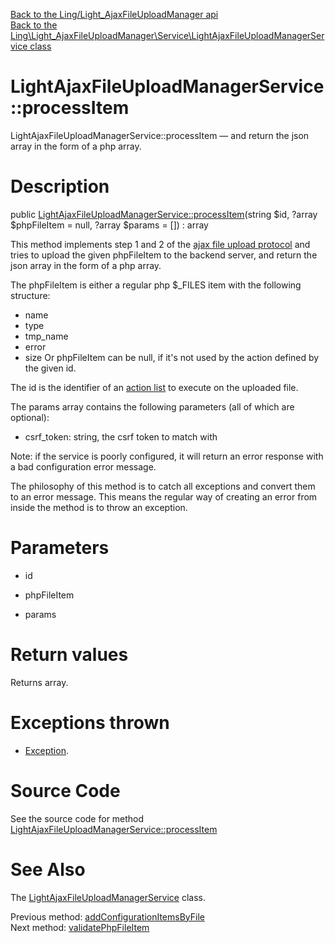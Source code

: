 [Back to the Ling/Light_AjaxFileUploadManager api](https://github.com/lingtalfi/Light_AjaxFileUploadManager/blob/master/doc/api/Ling/Light_AjaxFileUploadManager.md)<br>
[Back to the Ling\Light_AjaxFileUploadManager\Service\LightAjaxFileUploadManagerService class](https://github.com/lingtalfi/Light_AjaxFileUploadManager/blob/master/doc/api/Ling/Light_AjaxFileUploadManager/Service/LightAjaxFileUploadManagerService.md)


LightAjaxFileUploadManagerService::processItem
================



LightAjaxFileUploadManagerService::processItem — and return the json array in the form of a php array.




Description
================


public [LightAjaxFileUploadManagerService::processItem](https://github.com/lingtalfi/Light_AjaxFileUploadManager/blob/master/doc/api/Ling/Light_AjaxFileUploadManager/Service/LightAjaxFileUploadManagerService/processItem.md)(string $id, ?array $phpFileItem = null, ?array $params = []) : array




This method implements step 1 and 2 of the [ajax file upload protocol](https://github.com/lingtalfi/Light_AjaxFileUploadManager/blob/master/doc/pages/ajax-file-upload-protocol.md)
and tries to upload the given phpFileItem to the backend server,
and return the json array in the form of a php array.

The phpFileItem is either a regular php $_FILES item with the following structure:
- name
- type
- tmp_name
- error
- size
Or phpFileItem can be null, if it's not used by the action defined by the given id.


The id is the identifier of an [action list](https://github.com/lingtalfi/Light_AjaxFileUploadManager/blob/master/doc/pages/action-list.md) to execute on the uploaded file.

The params array contains the following parameters (all of which are optional):
- csrf_token: string, the csrf token to match with


Note: if the service is poorly configured, it will return an error response with
a bad configuration error message.

The philosophy of this method is to catch all exceptions and convert them to an error message.
This means the regular way of creating an error from inside the method is to throw an exception.




Parameters
================


- id

    

- phpFileItem

    

- params

    


Return values
================

Returns array.


Exceptions thrown
================

- [Exception](http://php.net/manual/en/class.exception.php).&nbsp;







Source Code
===========
See the source code for method [LightAjaxFileUploadManagerService::processItem](https://github.com/lingtalfi/Light_AjaxFileUploadManager/blob/master/Service/LightAjaxFileUploadManagerService.php#L148-L289)


See Also
================

The [LightAjaxFileUploadManagerService](https://github.com/lingtalfi/Light_AjaxFileUploadManager/blob/master/doc/api/Ling/Light_AjaxFileUploadManager/Service/LightAjaxFileUploadManagerService.md) class.

Previous method: [addConfigurationItemsByFile](https://github.com/lingtalfi/Light_AjaxFileUploadManager/blob/master/doc/api/Ling/Light_AjaxFileUploadManager/Service/LightAjaxFileUploadManagerService/addConfigurationItemsByFile.md)<br>Next method: [validatePhpFileItem](https://github.com/lingtalfi/Light_AjaxFileUploadManager/blob/master/doc/api/Ling/Light_AjaxFileUploadManager/Service/LightAjaxFileUploadManagerService/validatePhpFileItem.md)<br>

